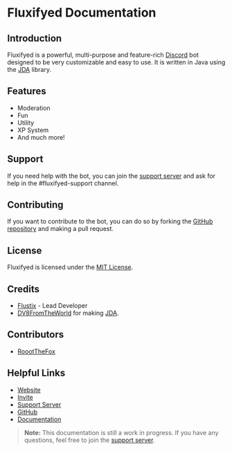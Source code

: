 # Fluxifyed Documentation

## Introduction

Fluxifyed is a powerful, multi-purpose and feature-rich [Discord](>>https://discord.com) bot designed to be very customizable and easy to use.
It is written in Java using the [JDA](>>https://github.com/DV8FromTheWorld/JDA) library.

## Features
- Moderation
- Fun
- Utility
- XP System
- And much more!

## Support
If you need help with the bot, you can join the [support server](>>/discord) and ask for help in the #fluxifyed-support channel.

## Contributing
If you want to contribute to the bot, you can do so by forking the [GitHub repository](>>https://github.com/Fluxifyed/Fluxifyed) and making a pull request.

## License
Fluxifyed is licensed under the [MIT License](>>https://github.com/Fluxifyed/Fluxifyed/blob/main/LICENSE).

## Credits
- [Flustix](>>https://github.com/Flustix) - Lead Developer
- [DV8FromTheWorld](>>https://github.com/DV8FromTheWorld) for making [JDA](>>https://github.com/DV8FromTheWorld/JDA).

## Contributors
- [RoootTheFox](>>https://github.com/RoootTheFox)

## Helpful Links
- [Website](>>/)
- [Invite](>>/invite)
- [Support Server](>>/discord)
- [GitHub](>>https://github.com/Fluxifyed/Fluxifyed)
- [Documentation](/docs)

> **Note:** This documentation is still a work in progress. If you have any questions, feel free to join the [support server](>>/discord).
